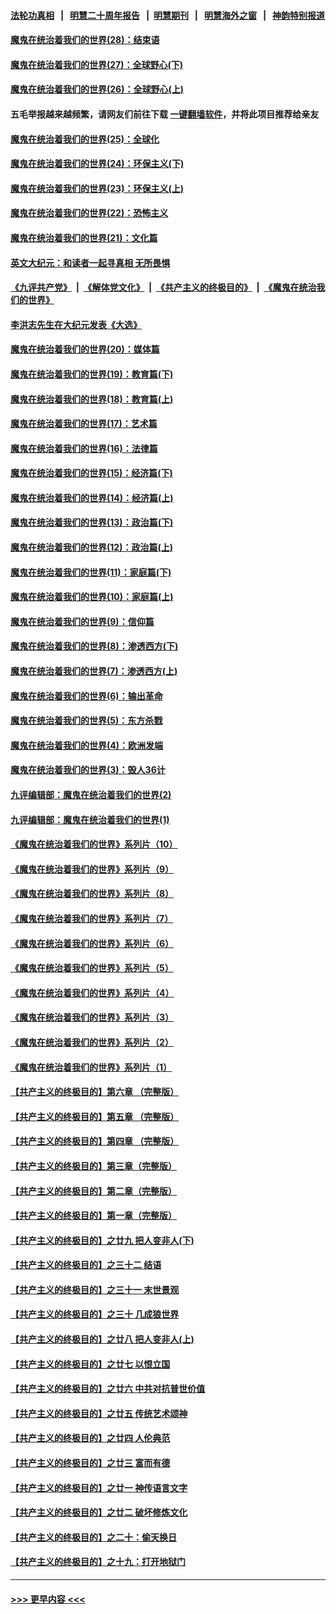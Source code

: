 #### [法轮功真相](https://github.com/gfw-breaker/truth/blob/master/README.md?t=0) &nbsp;&nbsp;|&nbsp;&nbsp; [明慧二十周年报告](https://github.com/gfw-breaker/mh-reports/blob/master/README.md?t=0) &nbsp;&nbsp;|&nbsp;&nbsp;[明慧期刊](https://github.com/gfw-breaker/mh-qikan) &nbsp;&nbsp;|&nbsp;&nbsp; [明慧海外之窗](https://github.com/gfw-breaker/mh-news/blob/master/README.md?t=0) &nbsp;&nbsp;|&nbsp;&nbsp; [神韵特别报道](https://github.com/gfw-breaker/mh-news/blob/master/shenyun.md?t=0)
#### [魔鬼在统治着我们的世界(28)：结束语](../pages/nsc422/n10936246.md?t=06260601) 
#### [魔鬼在统治着我们的世界(27)：全球野心(下)](../pages/nsc422/n10928319.md?t=06260601) 
#### [魔鬼在统治着我们的世界(26)：全球野心(上)](../pages/nsc422/n10900318.md?t=06260601) 
#### 五毛举报越来越频繁，请网友们前往下载 [一键翻墙软件](https://github.com/gfw-breaker/ssr-accounts)，并将此项目推荐给亲友
#### [魔鬼在统治着我们的世界(25)：全球化](../pages/nsc422/n10788205.md?t=06260601) 
#### [魔鬼在统治着我们的世界(24)：环保主义(下)](../pages/nsc422/n10695307.md?t=06260601) 
#### [魔鬼在统治着我们的世界(23)：环保主义(上)](../pages/nsc422/n10688613.md?t=06260601) 
#### [魔鬼在统治着我们的世界(22)：恐怖主义](../pages/nsc422/n10614727.md?t=06260601) 
#### [魔鬼在统治着我们的世界(21)：文化篇](../pages/nsc422/n10597706.md?t=06260601) 
#### [英文大纪元：和读者一起寻真相 无所畏惧](../pages/nsc422/n12542027.md?t=06260601) 
#### [《九评共产党》](https://github.com/begood0513/9ping.md/blob/master/README.md) &nbsp;|&nbsp; [《解体党文化》](../../../../jtdwh.md/blob/master/README.md)  &nbsp;|&nbsp; [《共产主义的终极目的》](../../../../gczydzjmd.md/blob/master/README.md) &nbsp;|&nbsp; [《魔鬼在统治我们的世界》](../../../../mgztzwmdsj.md/blob/master/README.md) 
#### [李洪志先生在大纪元发表《大选》](../pages/nsc422/n12534746.md?t=06260601) 
#### [魔鬼在统治着我们的世界(20)：媒体篇](../pages/nsc422/n10586579.md?t=06260601) 
#### [魔鬼在统治着我们的世界(19)：教育篇(下)](../pages/nsc422/n10564808.md?t=06260601) 
#### [魔鬼在统治着我们的世界(18)：教育篇(上)](../pages/nsc422/n10526970.md?t=06260601) 
#### [魔鬼在统治着我们的世界(17)：艺术篇](../pages/nsc422/n10499093.md?t=06260601) 
#### [魔鬼在统治着我们的世界(16)：法律篇](../pages/nsc422/n10485969.md?t=06260601) 
#### [魔鬼在统治着我们的世界(15)：经济篇(下)](../pages/nsc422/n10469975.md?t=06260601) 
#### [魔鬼在统治着我们的世界(14)：经济篇(上)](../pages/nsc422/n10457370.md?t=06260601) 
#### [魔鬼在统治着我们的世界(13)：政治篇(下)](../pages/nsc422/n10448270.md?t=06260601) 
#### [魔鬼在统治着我们的世界(12)：政治篇(上)](../pages/nsc422/n10444576.md?t=06260601) 
#### [魔鬼在统治着我们的世界(11)：家庭篇(下)](../pages/nsc422/n10440961.md?t=06260601) 
#### [魔鬼在统治着我们的世界(10)：家庭篇(上)](../pages/nsc422/n10435448.md?t=06260601) 
#### [魔鬼在统治着我们的世界(9)：信仰篇](../pages/nsc422/n10432159.md?t=06260601) 
#### [魔鬼在统治着我们的世界(8)：渗透西方(下)](../pages/nsc422/n10429603.md?t=06260601) 
#### [魔鬼在统治着我们的世界(7)：渗透西方(上)](../pages/nsc422/n10426013.md?t=06260601) 
#### [魔鬼在统治着我们的世界(6)：输出革命](../pages/nsc422/n10421536.md?t=06260601) 
#### [魔鬼在统治着我们的世界(5)：东方杀戮](../pages/nsc422/n10417707.md?t=06260601) 
#### [魔鬼在统治着我们的世界(4)：欧洲发端](../pages/nsc422/n10414890.md?t=06260601) 
#### [魔鬼在统治着我们的世界(3)：毁人36计](../pages/nsc422/n10411583.md?t=06260601) 
#### [九评编辑部：魔鬼在统治着我们的世界(2)](../pages/nsc422/n10410036.md?t=06260601) 
#### [九评编辑部：魔鬼在统治着我们的世界(1)](../pages/nsc422/n10406825.md?t=06260601) 
#### [《魔鬼在统治着我们的世界》系列片（10）](../pages/nsc422/n12292670.md?t=06260601) 
#### [《魔鬼在统治着我们的世界》系列片（9）](../pages/nsc422/n12290859.md?t=06260601) 
#### [《魔鬼在统治着我们的世界》系列片（8）](../pages/nsc422/n12287445.md?t=06260601) 
#### [《魔鬼在统治着我们的世界》系列片（7）](../pages/nsc422/n12283425.md?t=06260601) 
#### [《魔鬼在统治着我们的世界》系列片（6）](../pages/nsc422/n12282314.md?t=06260601) 
#### [《魔鬼在统治着我们的世界》系列片（5）](../pages/nsc422/n12281419.md?t=06260601) 
#### [《魔鬼在统治着我们的世界》系列片（4）](../pages/nsc422/n12274024.md?t=06260601) 
#### [《魔鬼在统治着我们的世界》系列片（3）](../pages/nsc422/n12271322.md?t=06260601) 
#### [《魔鬼在统治着我们的世界》系列片（2）](../pages/nsc422/n12269049.md?t=06260601) 
#### [《魔鬼在统治着我们的世界》系列片（1）](../pages/nsc422/n12267575.md?t=06260601) 
#### [【共产主义的终极目的】第六章 （完整版）](../pages/nsc422/n11428913.md?t=06260601) 
#### [【共产主义的终极目的】第五章 （完整版）](../pages/nsc422/n11428912.md?t=06260601) 
#### [【共产主义的终极目的】第四章 （完整版）](../pages/nsc422/n11428907.md?t=06260601) 
#### [【共产主义的终极目的】第三章（完整版）](../pages/nsc422/n11428848.md?t=06260601) 
#### [【共产主义的终极目的】第二章（完整版）](../pages/nsc422/n11428831.md?t=06260601) 
#### [【共产主义的终极目的】第一章（完整版）](../pages/nsc422/n11417651.md?t=06260601) 
#### [【共产主义的终极目的】之廿九 把人变非人(下)](../pages/nsc422/n11344140.md?t=06260601) 
#### [【共产主义的终极目的】之三十二 结语](../pages/nsc422/n11360535.md?t=06260601) 
#### [【共产主义的终极目的】之三十一 末世景观](../pages/nsc422/n11351129.md?t=06260601) 
#### [【共产主义的终极目的】之三十 几成狼世界](../pages/nsc422/n11348280.md?t=06260601) 
#### [【共产主义的终极目的】之廿八 把人变非人(上)](../pages/nsc422/n11340492.md?t=06260601) 
#### [【共产主义的终极目的】之廿七 以恨立国](../pages/nsc422/n11336944.md?t=06260601) 
#### [【共产主义的终极目的】之廿六 中共对抗普世价值](../pages/nsc422/n11324785.md?t=06260601) 
#### [【共产主义的终极目的】之廿五 传统艺术颂神](../pages/nsc422/n11296396.md?t=06260601) 
#### [【共产主义的终极目的】之廿四 人伦典范](../pages/nsc422/n11296397.md?t=06260601) 
#### [【共产主义的终极目的】之廿三 富而有德](../pages/nsc422/n11283598.md?t=06260601) 
#### [【共产主义的终极目的】之廿一 神传语言文字](../pages/nsc422/n11263265.md?t=06260601) 
#### [【共产主义的终极目的】之廿二 破坏修炼文化](../pages/nsc422/n11245728.md?t=06260601) 
#### [【共产主义的终极目的】之二十：偷天换日](../pages/nsc422/n11238846.md?t=06260601) 
#### [【共产主义的终极目的】之十九：打开地狱门](../pages/nsc422/n11206376.md?t=06260601) 

----
#### [ >>> 更早内容 <<< ](../indexes/nsc422-earlier.md)
